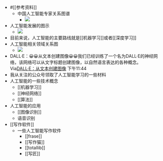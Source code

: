 - #[[参考资料]]
    - 中国人工智能专家关系图谱
        - ![](https://firebasestorage.googleapis.com/v0/b/firescript-577a2.appspot.com/o/imgs%2Fapp%2Fxinyiheng%2F4is3gKolpe.png?alt=media&token=c8bfadfa-cd23-4087-801a-4cf0ee107e36)
- 人工智能发展的图示
    - ![](https://firebasestorage.googleapis.com/v0/b/firescript-577a2.appspot.com/o/imgs%2Fapp%2Fxinyiheng%2FypakTZoRWp.png?alt=media&token=6cb71e25-ffaf-442a-8370-40f99a4a2302)
- 目前来说，人工智能的主要路线就是[[机器学习]]或者[[深度学习]]
- 人工智能相关领域关系图
    - ![](https://firebasestorage.googleapis.com/v0/b/firescript-577a2.appspot.com/o/imgs%2Fapp%2Fxinyiheng%2F9ViZ10nJ-C.png?alt=media&token=c7577cc6-450b-4e52-8d6c-a06d9ddc9be6)
- DALL·E：😀😀从文本创建图像😀😀我们已经训练了一个名为DALL·E的神经网络，该网络可以从文字标题创建图像，以自然语言表达的各种概念。Via[DALL·E：从文本创建图像](https://openai.com/blog/dall-e/) 下午11:44
- 我从关注的公众号领取了人工智能学习的一些材料
- 人工智能的一些技术概念
    - [[机器学习]]
    - [[神经网络]]
    - [[算法]]
- 人工智能的应用
    - [[图像识别]]
    - 语音识别
- [[写作软件]]
    - 一些人工智能写作软件
        - [[frase]]
        - [[写作猫]]
        - [[totallib]]
        - [[写匠]]
